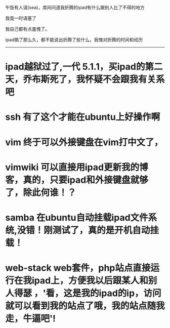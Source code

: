 午饭有人请(sea)，席间问道我折腾的ipad有什么跟别人比了不得的地方

我竟一时语塞了

我自己都有点羞愧了。

ipad搞了那么久，都不能说出折腾了些什么。我愧对折腾的时间和经历

-----

# ipad越狱过了,一代 5.1.1，买ipad的第二天，乔布斯死了，我怀疑不会跟我有关系吧
# ssh  有了这个才能在ubuntu上好操作啊
# vim  终于可以外接键盘在vim打中文了，
# vimwiki   可以直接用ipad更新我的博客，真的，只要ipad和外接键盘就够了，除此何谁！？
# samba    在ubuntu自动挂载ipad文件系统,没错！刚测试了，真的是开机自动挂载！
# web-stack   web套件，php站点直接运行在我ipad上，方便我以后跟某人和别人得瑟 ，'看，这是我的ipad的ip，访问就可以看到我的站点了哦，我的站点随我走，牛逼吧'!

